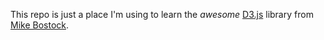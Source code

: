 This repo is just a place I'm using to learn the *awesome* 
[D3.js](http://mbostock.github.com/d3) library from 
[Mike Bostock](http://bost.ocks.org/mike).

